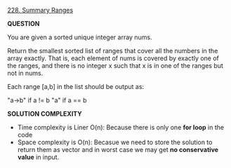 [228. Summary Ranges](https://leetcode.com/problems/summary-ranges/)


__QUESTION__

You are given a sorted unique integer array nums.

Return the smallest sorted list of ranges that cover all the numbers in the array exactly. That is, each element of nums is covered by exactly one of the ranges, and there is no integer x such that x is in one of the ranges but not in nums.

Each range [a,b] in the list should be output as:

"a->b" if a != b
"a" if a == b


__SOLUTION COMPLEXITY__

- Time complexity is Liner O(n): Because there is only one **for loop** in the code
- Space complexity is O(n): Becasue we need to store the solution to return them as vector and in worst case we may get **no conservative value** in input.
